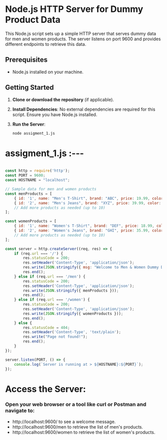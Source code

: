 # Node.js HTTP Server for Dummy Product Data

This Node.js script sets up a simple HTTP server that serves dummy data for men and women products. The server listens on port 9600 and provides different endpoints to retrieve this data.

## Prerequisites

- Node.js installed on your machine.

## Getting Started

1. **Clone or download the repository** (if applicable).

2. **Install Dependencies**: No external dependencies are required for this script. Ensure you have Node.js installed.

3. **Run the Server**:
   ```bash
   node assigment_1.js


# assigment_1.js :---
```javaScript

const http = require('http');
const PORT = 9600;
const HOSTNAME = "localhost";

// Sample data for men and women products
const menProducts = [
    { id: '1', name: "Men's T-Shirt", brand: "ABC", price: 19.99, color: "Blue", size: "M", category: "Clothing" },
    { id: '2', name: "Men's Jeans", brand: "XYZ", price: 39.99, color: "Black", size: "L", category: "Clothing" },
    // Add more products as needed (up to 10)
];

const womenProducts = [
    { id: '1', name: "Women's T-Shirt", brand: "DEF", price: 18.99, color: "Red", size: "S", category: "Clothing" },
    { id: '2', name: "Women's Jeans", brand: "GHI", price: 35.99, color: "White", size: "M", category: "Clothing" },
    // Add more products as needed (up to 10)
];

const server = http.createServer((req, res) => {
    if (req.url === '/') {
        res.statusCode = 200;
        res.setHeader('Content-Type', 'application/json');
        res.write(JSON.stringify({ msg: "Welcome to Men & Women Dummy Data!" }));
        res.end();
    } else if (req.url === '/men') {
        res.statusCode = 200;
        res.setHeader('Content-Type', 'application/json');
        res.write(JSON.stringify({ menProducts }));
        res.end();
    } else if (req.url === '/women') {
        res.statusCode = 200;
        res.setHeader('Content-Type', 'application/json');
        res.write(JSON.stringify({ womenProducts }));
        res.end();
    } else {
        res.statusCode = 404;
        res.setHeader('Content-Type', 'text/plain');
        res.write("Page not found!");
        res.end();
    }
});

server.listen(PORT, () => {
    console.log(`Server is running at > ${HOSTNAME}:${PORT}`);
});

```

# Access the Server:
### Open your web browser or a tool like curl or Postman and navigate to:
   * http://localhost:9600/ to see a welcome message.
   * http://localhost:9600/men to retrieve the list of men's products.
   * http://localhost:9600/women to retrieve the list of women's products.
